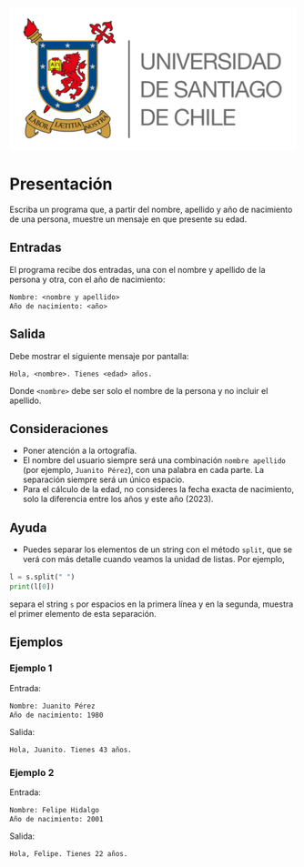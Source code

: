 ![logo](./assets/logo_usach.png)

# Presentación

Escriba un programa que, a partir del nombre, apellido y año de nacimiento de una persona, muestre un mensaje en que presente su edad.

## Entradas

El programa recibe dos entradas, una con el nombre y apellido de la persona y otra, con el año de nacimiento:
```
Nombre: <nombre y apellido>
Año de nacimiento: <año>
```

## Salida

Debe mostrar el siguiente mensaje por pantalla:
```
Hola, <nombre>. Tienes <edad> años.
```

Donde `<nombre>` debe ser solo el nombre de la persona y no incluir el apellido.

## Consideraciones
- Poner atención a la ortografía.
- El nombre del usuario siempre será una combinación `nombre apellido` (por ejemplo, `Juanito Pérez`), con una palabra en cada parte. La separación siempre será un único espacio.
- Para el cálculo de la edad, no consideres la fecha exacta de nacimiento, solo la diferencia entre los años y este año (2023).

## Ayuda
- Puedes separar los elementos de un string con el método `split`, que se verá con más detalle cuando veamos la unidad de listas. Por ejemplo,
```python
l = s.split(" ")
print(l[0])
```
separa el string `s` por espacios en la primera línea y en la segunda, muestra el primer elemento de esta separación.

## Ejemplos

### Ejemplo 1
Entrada:
```
Nombre: Juanito Pérez
Año de nacimiento: 1980
```

Salida:
```
Hola, Juanito. Tienes 43 años.
```

### Ejemplo 2
Entrada:
```
Nombre: Felipe Hidalgo
Año de nacimiento: 2001
```

Salida:
```
Hola, Felipe. Tienes 22 años.
```
